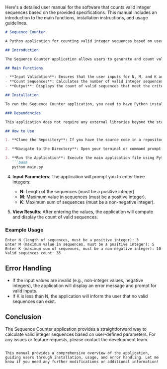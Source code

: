 Here's a detailed user manual for the software that counts valid integer sequences based on the provided specifications. This manual includes an introduction to the main functions, installation instructions, and usage guidelines.

```markdown
# Sequence Counter

A Python application for counting valid integer sequences based on user-defined parameters.

## Introduction

The Sequence Counter application allows users to generate and count valid integer sequences of a specified length (N) where each element is constrained between 1 and a maximum value (M). The application checks if the sum of the sequence is less than or equal to a specified maximum sum (K). The result is returned modulo 998244353.

## Main Functions

- **Input Validation**: Ensures that the user inputs for N, M, and K are valid integers.
- **Count Sequences**: Calculates the number of valid integer sequences using dynamic programming.
- **Output**: Displays the count of valid sequences that meet the criteria.

## Installation

To run the Sequence Counter application, you need to have Python installed on your machine. You can download Python from [python.org](https://www.python.org/downloads/).

### Dependencies

This application does not require any external libraries beyond the standard Python library. However, ensure you have Python 3.x installed.

## How to Use

1. **Clone the Repository**: If you have the source code in a repository, clone it to your local machine. If you have the files directly, ensure they are in the same directory.

2. **Navigate to the Directory**: Open your terminal or command prompt and navigate to the directory containing the application files.

3. **Run the Application**: Execute the main application file using Python:
   ```bash
   python main.py
   ```

4. **Input Parameters**: The application will prompt you to enter three integers:
   - **N**: Length of the sequences (must be a positive integer).
   - **M**: Maximum value in sequences (must be a positive integer).
   - **K**: Maximum sum of sequences (must be a non-negative integer).

5. **View Results**: After entering the values, the application will compute and display the count of valid sequences.

### Example Usage

```plaintext
Enter N (length of sequences, must be a positive integer): 3
Enter M (maximum value in sequences, must be a positive integer): 5
Enter K (maximum sum of sequences, must be a non-negative integer): 10
Valid sequences count: 35
```

## Error Handling

- If the input values are invalid (e.g., non-integer values, negative integers), the application will display an error message and prompt for valid inputs.
- If K is less than N, the application will inform the user that no valid sequences can exist.

## Conclusion

The Sequence Counter application provides a straightforward way to calculate valid integer sequences based on user-defined parameters. For any issues or feature requests, please contact the development team.

```

This manual provides a comprehensive overview of the application, guiding users through installation, usage, and error handling. Let me know if you need any further modifications or additional information!